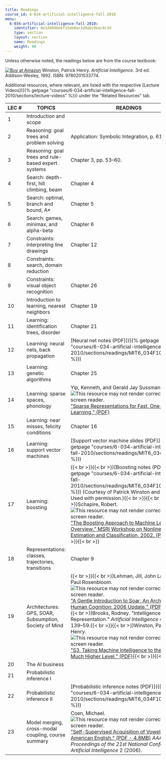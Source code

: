 ```yaml
---
title: Readings
course_id: 6-034-artificial-intelligence-fall-2010
menu:
  6-034-artificial-intelligence-fall-2010:
    identifier: 8e1d494be6f32eb8ac1d9abc0eec8c3d
    type: section
    layout: section
    name: Readings
    weight: 90
---
```

Unless otherwise noted, the readings below are from the course textbook:

[![Buy at Amazon](/images/a_logo_17.gif)](http://www.amazon.com/exec/obidos/ASIN/0201533774/ref=nosim/mitopencourse-20) Winston, Patrick Henry. _Artificial Intelligence_. 3rd ed. Addison-Wesley, 1992. ISBN: 9780201533774.

Additional resources, where relevant, are listed with the respective [Lecture Videos]({{% getpage "courses/6-034-artificial-intelligence-fall-2010/sections/lecture-videos" %}}) under the "Related Resources" tab.

| LEC # | TOPICS | READINGS |
| --- | --- | --- |
| 1 | Introduction and scope |   |
| 2 | Reasoning: goal trees and problem solving | Application: Symbolic Integration, p. 61. |
| 3 | Reasoning: goal trees and rule-based expert systems | Chapter 3, pp. 53–60. |
| 4 | Search: depth-first, hill climbing, beam | Chapter 4 |
| 5 | Search: optimal, branch and bound, A\* | Chapter 5 |
| 6 | Search: games, minimax, and alpha-beta | Chapter 6 |
| 7 | Constraints: interpreting line drawings | Chapter 12 |
| 8 | Constraints: search, domain reduction |   |
| 9 | Constraints: visual object recognition | Chapter 26 |
| 10 | Introduction to learning, nearest neighbors | Chapter 19 |
| 11 | Learning: identification trees, disorder | Chapter 21 |
| 12 | Learning: neural nets, back propagation | [Neural net notes (PDF)]({{% getpage "courses/6-034-artificial-intelligence-fall-2010/sections/readings/MIT6_034F10_netmath" %}}) |
| 13 | Learning: genetic algorithms | Chapter 25 |
| 14 | Learning: sparse spaces, phonology | Yip, Kenneth, and Gerald Jay Sussman. ![This resource may not render correctly in a screen reader.](/images/inacessible.gif)["Sparse Representations for Fast, One-Shot Learning." (PDF)](http://courses.csail.mit.edu/6.803/pdf/yip.pdf) |
| 15 | Learning: near misses, felicity conditions | Chapter 16 |
| 16 | Learning: support vector machines | [Support vector machine slides (PDF)]({{% getpage "courses/6-034-artificial-intelligence-fall-2010/sections/readings/MIT6_034F10_svm" %}}) |
| 17 | Learning: boosting | {{< br >}}{{< br >}}[Boosting notes (PDF)]({{% getpage "courses/6-034-artificial-intelligence-fall-2010/sections/readings/MIT6_034F10_boosting" %}}) (Courtesy of Patrick Winston and Luis Ortiz. Used with permission.){{< br >}}{{< br >}}Schapire, Robert. ![This resource may not render correctly in a screen reader.](/images/inacessible.gif)["The Boosting Approach to Machine Learning: An Overview." MSRI Workshop on Nonlinear Estimation and Classification, 2002. (PDF)](http://courses.csail.mit.edu/6.034f/ai3/msri.pdf){{< br >}}{{< br >}} |
| 18 | Representations: classes, trajectories, transitions | Chapter 9 |
| 19 | Architectures: GPS, SOAR, Subsumption, Society of Mind | {{< br >}}{{< br >}}Lehman, Jill, John Laird, and Paul Rosenbloom. ![This resource may not render correctly in a screen reader.](/images/inacessible.gif)["A Gentle Introduction to Soar, An Architecture for Human Cognition: 2006 Update." (PDF)](http://courses.csail.mit.edu/6.034f/ai3/SOAR.pdf){{< br >}}{{< br >}}Brooks, Rodney. "Intelligence Without Representation." _Artificial Intelligence_ 47 (1991): 139–59.{{< br >}}{{< br >}}Winston, Patrick Henry. ![This resource may not render correctly in a screen reader.](/images/inacessible.gif)["S3, Taking Machine Intelligence to the Next, Much Higher Level." (PDF)](http://courses.csail.mit.edu/6.034f/ai3/Genesis.pdf){{< br >}}{{< br >}} |
| 20 | The AI business |   |
| 21 | Probabilistic inference I |   |
| 22 | Probabilistic inference II | [Probabilistic inference notes (PDF)]({{% getpage "courses/6-034-artificial-intelligence-fall-2010/sections/readings/MIT6_034F10_bayes" %}}) |
| 23 | Model merging, cross-modal coupling, course summary | Coen, Michael. ![This resource may not render correctly in a screen reader.](/images/inacessible.gif)["Self-Supervised Acquisition of Vowels in American English." (PDF - 4.8MB)](http://people.csail.mit.edu/mhcoen/Coen-AAAI06.pdf) _AAAI Proceedings of the 21st National Conference on Artificial Intelligence_ 2 (2006).